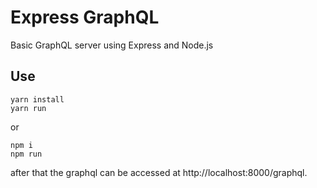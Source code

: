 # Express GraphQL
Basic GraphQL server using Express and Node.js

## Use

```
yarn install
yarn run
```

or 

```
npm i
npm run
```

after that the graphql can be accessed at http://localhost:8000/graphql.